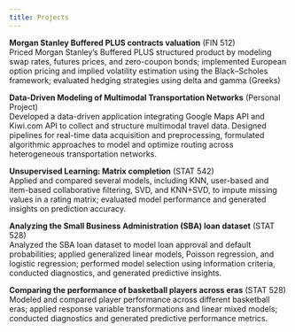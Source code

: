 ```yaml
---
title: Projects
---
```


**Morgan Stanley Buffered PLUS contracts valuation** (FIN 512)<br>
Priced Morgan Stanley’s Buffered PLUS structured product by modeling swap rates, futures prices, and zero-coupon bonds; implemented European option pricing and implied volatility estimation using the Black–Scholes framework; evaluated hedging strategies using delta and gamma (Greeks)<br>

**Data-Driven Modeling of Multimodal Transportation Networks** (Personal Project)<br>
Developed a data-driven application integrating Google Maps API and Kiwi.com API to collect and structure multimodal travel data. Designed pipelines for real-time data acquisition and preprocessing, formulated algorithmic approaches to model and optimize routing across heterogeneous transportation networks.<br>

**Unsupervised Learning: Matrix completion** (STAT 542)<br>
Applied and compared several models, including KNN, user-based and item-based collaborative filtering, SVD, and KNN+SVD, to impute missing values in a rating matrix; evaluated model performance and generated insights on prediction accuracy.<br>

**Analyzing the Small Business Administration (SBA) loan dataset** (STAT 528)<br>
Analyzed the SBA loan dataset to model loan approval and default probabilities; applied generalized linear models, Poisson regression, and logistic regression; performed model selection using information criteria, conducted diagnostics, and generated predictive insights.<br>

**Comparing the performance of basketball players across eras** (STAT 528)<br>
Modeled and compared player performance across different basketball eras; applied response variable transformations and linear mixed models; conducted diagnostics and generated predictive performance metrics.<br>
